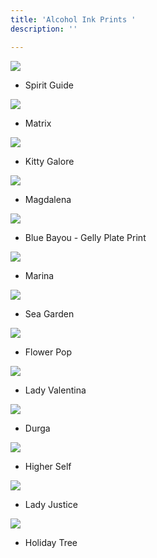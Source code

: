 ```yaml
---
title: 'Alcohol Ink Prints '
description: ''

---
```

![](/assets/img/spirit-guide-w72.jpg)

* Spirit Guide

![](/assets/img/matrix-w72.jpg)

* Matrix

![](/assets/img/kitty-galore-w72.jpg)

* Kitty Galore

![](/assets/img/magdalina-w72.jpeg)

* Magdalena

![](/assets/img/bluebayou-w72.jpeg)

* Blue Bayou - Gelly Plate Print

![](/assets/img/marina-w72.jpeg)

* Marina

![](/assets/img/sea-graden-w72.jpg)

* Sea Garden

![](/assets/img/flower-pop-w72.jpeg)

* Flower Pop

![](/assets/img/lady-valentina-w72.jpeg)

* Lady Valentina

![](/assets/img/durga-w72.jpeg)

* Durga

![](/assets/img/higher-self-w72.jpg)

* Higher Self

![](/assets/img/lady-justice-w72.jpg)

* Lady Justice

![](/assets/img/holiday-tree-w72.jpg)

* Holiday Tree